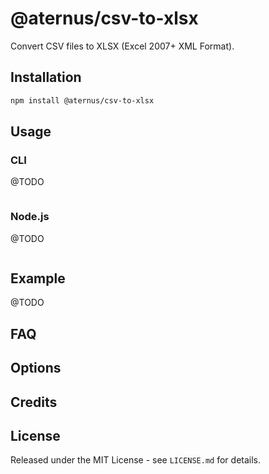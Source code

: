 # @aternus/csv-to-xlsx

Convert CSV files to XLSX (Excel 2007+ XML Format).


## Installation

```bash
npm install @aternus/csv-to-xlsx
```


## Usage

### CLI

@TODO

```bash

```

### Node.js

@TODO

```javascript

```


## Example

@TODO


## FAQ


## Options


## Credits


## License

Released under the MIT License - see `LICENSE.md` for details.
